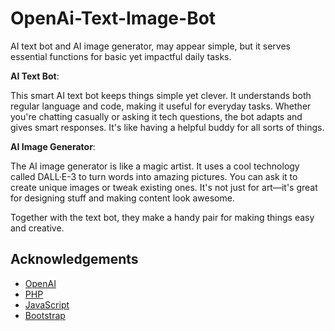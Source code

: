 
# OpenAi-Text-Image-Bot

AI text bot and AI image generator, may appear simple, but it serves essential functions for basic yet impactful daily tasks.


**AI Text Bot**:

This smart AI text bot keeps things simple yet clever. It understands both regular language and code, making it useful for everyday tasks. Whether you're chatting casually or asking it tech questions, the bot adapts and gives smart responses. It's like having a helpful buddy for all sorts of things.



**AI Image Generator**:

The AI image generator is like a magic artist. It uses a cool technology called DALL·E-3 to turn words into amazing pictures. You can ask it to create unique images or tweak existing ones. It's not just for art—it's great for designing stuff and making content look awesome.

Together with the text bot, they make a handy pair for making things easy and creative.


## Acknowledgements

 - [OpenAI](https://platform.openai.com/docs/introduction)
 - [PHP](https://www.php.net/)
 - [JavaScript](#)
 - [Bootstrap](https://getbootstrap.com/)


